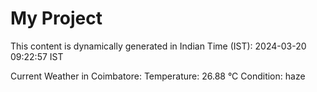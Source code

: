 # My Project

This content is dynamically generated in Indian Time (IST): 2024-03-20 09:22:57 IST


Current Weather in Coimbatore:
Temperature: 26.88 °C
Condition: haze
